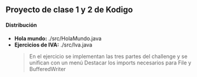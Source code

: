 ## Proyecto de clase 1 y 2 de Kodigo

#### Distribución

- **Hola  mundo:** ./src/HolaMundo.java
- **Ejercicios de IVA:** ./src/Iva.java
	> En el ejercicio se implementan las tres partes del challenge y se unifican con un menú
	> Destacar los imports necesarios para File y BufferedWriter

